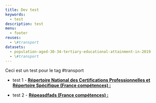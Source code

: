 ```yaml
---
title: Dev test
keywords:
  - test
description: test
menu:
  - footer
reuses:
  - \#transport
datasets:
  - population-aged-30-34-tertiary-educational-attainment-in-2019
  - \#transport
---
```


Ceci est un test pour le tag #transport

- test 1 - **[Répertoire National des Certifications Professionnelles et Répertoire Spécifique (France compétences) :](/datasets/repertoire-national-des-certifications-professionnelles-et-repertoire-specifique/)**

- test 2 - **[Répeasdfads (France compétences) :](/datasets/asdfasd/)**

